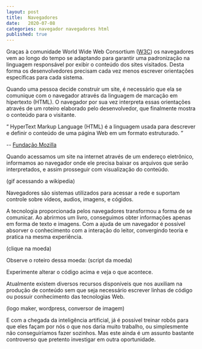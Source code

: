```yaml
---
layout: post
title:  Navegadores 
date:   2020-07-08
categories: navegador navegadores html
published: true
---
```



Graças à comunidade World Wide Web Consortium ([W3C]) os navegadores vem ao longo do tempo se adaptando para garantir uma padronização na linguagem responsável por exibir o conteúdo dos sites visitados. Desta forma os desenvolvedores precisam cada vez menos escrever orientações específicas para cada sistema.

Quando uma pessoa decide construir um site, é necessário que ela se comunique com o navegador através da linguagem de marcação em hipertexto (HTML). O navegador por sua vez interpreta essas orientações através de um roteiro elaborado pelo desenvolvedor, que finalmente mostra o conteúdo para o visitante. 

<div class="quote-box">
    <q>
    HyperText Markup Language (HTML) é a linguagem usada para descrever e definir o conteúdo de uma página Web em um formato estruturado.
    </q>
    <p class="quote-author">-- <a href="[mozilla]"> Fundação Mozilla</a></p>
</div> 

Quando acessamos um site na internet através de um endereço eletrônico, informamos ao navegador onde ele precisa baixar os arquivos que serão interpretados, e assim prosseguir com visualização do conteúdo.

(gif acessando a wikipedia)

<div class="quote-box">
    <p>Navegadores são sistemas utilizados para acessar a rede e suportam controle sobre vídeos, audios, imagens, e cógidos.</p>
</div> 

A tecnologia proporcionada pelos navegadores transformou a forma de se comunicar. Ao abrirmos um livro, conseguimos obter informações apenas em forma de texto e imagens. Com a ajuda de um navegador é possível absorver o conhecimento com a interação do leitor, convergindo teoria e pratica na mesma experiência. 

(clique na moeda)

Observe o roteiro dessa moeda:
(script da moeda)

Experimente alterar o código acima e veja o que acontece.

Atualmente existem diversos recursos disponíveis que nos auxiliam na produção de conteúdo sem que seja necessário escrever linhas de código ou possuir conhecimento das tecnologias Web. 

(logo maker, wordpress, conversor de imagem)

E com a chegada da inteligência artificial, já é possível treinar robôs para que eles façam por nós o que nos daria muito trabalho, ou simplesmente não conseguiríamos fazer sozinhos. Mas este ainda é um assunto bastante controverso que pretento investigar em outra oportunidade.



[W3C]: https://www.w3.org/
[Mozilla]: https://developer.mozilla.org/pt-BR/docs/Web

